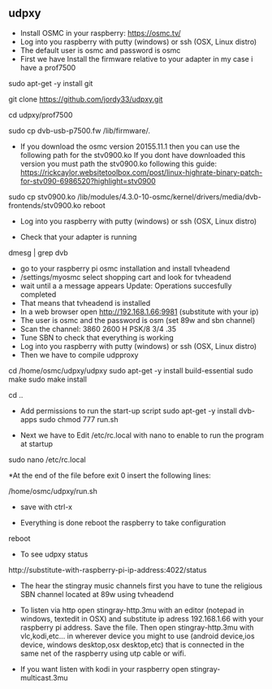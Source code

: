 ## udpxy ##
* Install OSMC in your raspberry: https://osmc.tv/
* Log into you raspberry with putty (windows) or ssh (OSX, Linux distro)
* The default user is osmc and password is osmc
* First we have Install the firmware relative to your adapter in my case i have a prof7500

sudo apt-get -y install git

git clone https://github.com/jordy33/udpxy.git

cd udpxy/prof7500

sudo cp dvb-usb-p7500.fw /lib/firmware/.
* If you download the osmc version 20155.11.1 then you can use the following path for the stv0900.ko If you dont have downloaded this version you must path the stv0900.ko following this guide: https://rickcaylor.websitetoolbox.com/post/linux-highrate-binary-patch-for-stv090-6986520?highlight=stv0900

sudo cp stv0900.ko /lib/modules/4.3.0-10-osmc/kernel/drivers/media/dvb-frontends/stv0900.ko
reboot

* Log into you raspberry with putty (windows) or ssh (OSX, Linux distro)

* Check that your adapter is running

dmesg | grep dvb

* go to your raspberry pi osmc installation and install tvheadend 
* /settings/myosmc  select shopping cart and look for tvheadend
* wait until a a message appears Update: Operations succesfully completed
* That means that tvheadend is installed
* In a web browser open http://192.168.1.66:9981 (substitute with your ip)
* The user is osmc and the password is osm (set 89w and sbn channel)
* Scan the channel: 3860 2600 H PSK/8 3/4 .35
* Tune SBN to check that everything is working
* Log into you raspberry with putty (windows) or ssh (OSX, Linux distro)
* Then we have to compile udpproxy

cd /home/osmc/udpxy/udpxy
sudo apt-get -y install build-essential 
sudo make
sudo make install

cd ..

* Add permissions to run the start-up script
sudo apt-get -y install dvb-apps
sudo chmod 777 run.sh

* Next we have to Edit /etc/rc.local with nano to enable to run the program at startup

sudo nano /etc/rc.local

*At the end of the file before exit 0 insert the following lines:

/home/osmc/udpxy/run.sh

* save with ctrl-x

* Everything is done reboot the raspberry to take configuration

reboot

* To see udpxy status

http://substitute-with-raspberry-pi-ip-address:4022/status

* The hear the stingray music channels first you have to tune the religious SBN channel located at 89w using tvheadend

* To listen via http open stingray-http.3mu with an editor (notepad in windows, textedit in OSX) and substitute ip adress 192.168.1.66 with your raspberry pi address. Save the file. Then open stingray-http.3mu with vlc,kodi,etc... in wherever device you might to use (android device,ios device, windows desktop,osx desktop,etc) that is connected in the same net of the raspberry using utp cable or wifi.

* If you want listen with kodi in your raspberry open stingray-multicast.3mu
